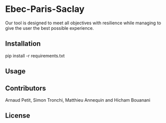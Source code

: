 # Ebec-Paris-Saclay

Our tool is designed to meet all objectives with resilience while managing to give the user the best possible experience.

## Installation 

pip install -r requirements.txt

## Usage 

## Contributors 

Arnaud Petit, Simon Tronchi, Matthieu Annequin and Hicham Bouanani

## License
